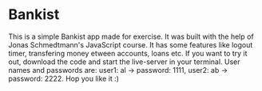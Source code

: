 # Bankist

This is a simple Bankist app made for exercise. It was built with the help of Jonas Schmedtmann's JavaScript course. It has some features like logout timer, transfering money etween accounts, loans etc. If you want to try it out, download the code and start the live-server in your terminal. User names and passwords are:
user1: al -> password: 1111,
user2: ab -> password: 2222.
Hop you like it :)
